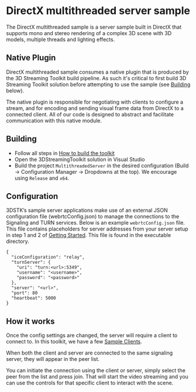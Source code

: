# DirectX multithreaded server sample
The DirectX multithreaded sample is a server sample built in DirectX that supports mono and stereo rendering of a complex 3D scene with 3D models, multiple threads and lighting effects. 

## Native Plugin

DirectX multithreaded sample consumes a native plugin that is produced by the 3D Streaming Toolkit build pipeline. As such it's critical to first build 3D Streaming Toolkit solution before attempting to use the sample (see [Building](#building) below). 

The native plugin is responsible for negotiating with clients to configure a stream, and for encoding and sending visual frame data from DirectX to a connected client. All of our code is designed to abstract and facilitate communication with this native module.

## Building

+ Follow all steps in [How to build the toolkit](https://3dstreamingtoolkit.github.io/docs-3dstk/#how-to-build-the-toolkit)
+ Open the 3DStreamingToolkit solution in Visual Studio
+ Build the project `MultithreadedServer` in the desired configuration (Build -> Configuration Manager -> Dropdowns at the top). We encourage using `Release` and `x64`.

## Configuration

3DSTK’s sample server applications make use of an external JSON configuration file (webrtcConfig.json) to manage the connections to the Signaling and TURN services. Below is an example `webrtcConfig.json` file. This file contains placeholders for server addresses from your server setup in step 1 and 2 of [Getting Started](https://3dstreamingtoolkit.github.io/docs-3dstk/#getting-started). This file is found in the executable directory.
```
{
  "iceConfiguration": "relay",
  "turnServer": {
    "uri": "turn:<url>:5349",
    "username": "<username>",
    "password": "<password>"
  },
  "server": "<url>",
  "port": 80
  "heartbeat": 5000
}
```

## How it works

Once the config settings are changed, the server will require a client to connect to. In this toolkit, we have a few [Sample Clients](https://github.com/3DStreamingToolkit/3DStreamingToolkit/tree/master/Samples/Client). 

When both the client and server are connected to the same signaling server, they will appear in the peer list. 

You can initiate the connection using the client or server, simply select the peer from the list and press join. That will start the video streaming and you can use the controls for that specific client to interact with the scene. 


